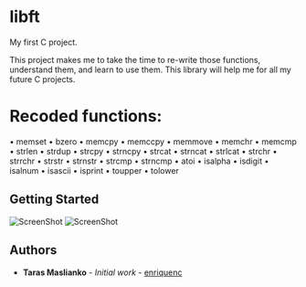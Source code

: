 # libft
My first C project.


This project makes me to take the time to re-write those functions,
understand them, and learn to use them. This library will help me for all my future C
projects.

# Recoded functions:

• memset
• bzero
• memcpy
• memccpy
• memmove
• memchr
• memcmp
• strlen
• strdup
• strcpy
• strncpy
• strcat
• strncat
• strlcat
• strchr
• strrchr
• strstr
• strnstr
• strcmp
• strncmp
• atoi
• isalpha
• isdigit
• isalnum
• isascii
• isprint
• toupper
• tolower


## Getting Started
![ScreenShot](https://i.imgur.com/gJ1MAxS.png)
![ScreenShot](https://i.imgur.com/OISFLAv.png)

## Authors

* **Taras Maslianko** - *Initial work* - [enriquenc](https://github.com/enriquenc)
